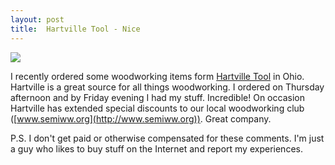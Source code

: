 ```yaml
---
layout: post
title:  Hartville Tool - Nice
---
```

![](http://www.hartvilletool.com/shared/images/navbar//htlogo.jpg)

I recently ordered some woodworking items form [Hartville Tool](http://hartvilletool.com) in Ohio. Hartville is a great source for all things woodworking. I ordered on Thursday afternoon and by Friday evening I had my stuff. Incredible! On occasion Hartville has extended special discounts to our local woodworking club ([www.semiww.org](http://www.semiww.org)). Great company.

P.S. I don't get paid or otherwise compensated for these comments. I'm just a guy who likes to buy stuff on the Internet and report my experiences.
